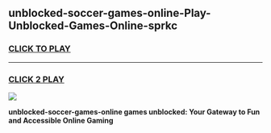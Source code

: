
## unblocked-soccer-games-online-Play-Unblocked-Games-Online-sprkc
<h3>
<a href="https://premium76.site?title=unblocked-soccer-games-online&ref=24A">CLICK TO PLAY</a></h3>
<hr>

<h3>
<a href="https://premium76.site?title=unblocked-soccer-games-online&ref=24A">CLICK 2 PLAY</a>
  
</h3>

<a href="https://premium76.site?title=unblocked-soccer-games-online&ref=24A"><img src="https://clearcache.store/games.png"></a>


**unblocked-soccer-games-online games unblocked: Your Gateway to Fun and Accessible Online Gaming**
